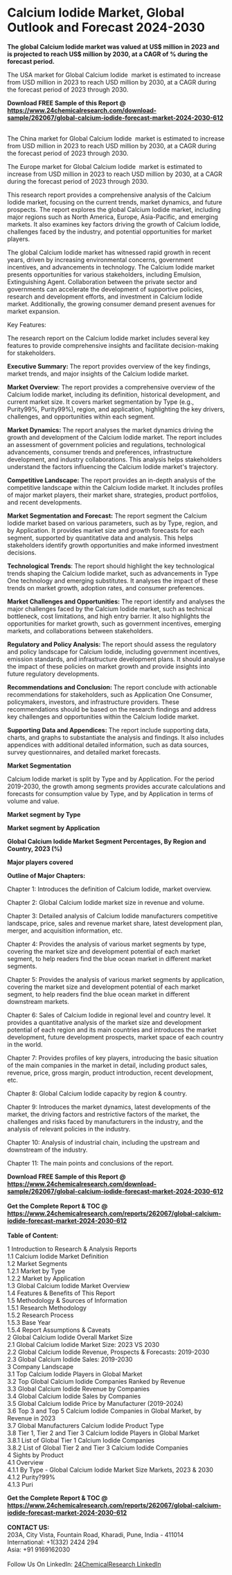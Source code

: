 <h1>Calcium Iodide Market, Global Outlook and Forecast 2024-2030</h1><p><strong>The global Calcium Iodide market was valued at US$ million in 2023 and is projected to reach US$ million by 2030, at a CAGR of % during the forecast period.</strong></p><p>
</p><p>The USA market for Global Calcium Iodide  market is estimated to increase from USD million in 2023 to reach USD million by 2030, at a CAGR during the forecast period of 2023 through 2030.</p><div><b>Download FREE Sample of this Report @ 
            <a href="https://www.24chemicalresearch.com/download-sample/262067/global-calcium-iodide-forecast-market-2024-2030-612">
            https://www.24chemicalresearch.com/download-sample/262067/global-calcium-iodide-forecast-market-2024-2030-612</a></b></div><br><p>
</p><p>The China market for Global Calcium Iodide  market is estimated to increase from USD million in 2023 to reach USD million by 2030, at a CAGR during the forecast period of 2023 through 2030.</p><p>
</p><p>The Europe market for Global Calcium Iodide  market is estimated to increase from USD million in 2023 to reach USD million by 2030, at a CAGR during the forecast period of 2023 through 2030.</p><p>
</p><p>This research report provides a comprehensive analysis of the Calcium Iodide market, focusing on the current trends, market dynamics, and future prospects. The report explores the global Calcium Iodide market, including major regions such as North America, Europe, Asia-Pacific, and emerging markets. It also examines key factors driving the growth of Calcium Iodide, challenges faced by the industry, and potential opportunities for market players.</p><p>
</p><p>The global Calcium Iodide market has witnessed rapid growth in recent years, driven by increasing environmental concerns, government incentives, and advancements in technology. The Calcium Iodide market presents opportunities for various stakeholders, including Emulsion, Extinguishing Agent. Collaboration between the private sector and governments can accelerate the development of supportive policies, research and development efforts, and investment in Calcium Iodide market. Additionally, the growing consumer demand present avenues for market expansion.</p><p>
Key Features:</p><p>
The research report on the Calcium Iodide market includes several key features to provide comprehensive insights and facilitate decision-making for stakeholders.</p><p>
<strong>Executive Summary: </strong>The report provides overview of the key findings, market trends, and major insights of the Calcium Iodide market.</p><p>
<strong>Market Overview</strong>: The report provides a comprehensive overview of the Calcium Iodide market, including its definition, historical development, and current market size. It covers market segmentation by Type (e.g., Purity99%, Purity99%), region, and application, highlighting the key drivers, challenges, and opportunities within each segment.</p><p>
<strong>Market Dynamics: </strong>The report analyses the market dynamics driving the growth and development of the Calcium Iodide market. The report includes an assessment of government policies and regulations, technological advancements, consumer trends and preferences, infrastructure development, and industry collaborations. This analysis helps stakeholders understand the factors influencing the Calcium Iodide market's trajectory.</p><p>
<strong>Competitive Landscape:</strong> The report provides an in-depth analysis of the competitive landscape within the Calcium Iodide market. It includes profiles of major market players, their market share, strategies, product portfolios, and recent developments.</p><p>
<strong>Market Segmentation and Forecast:</strong> The report segment the Calcium Iodide market based on various parameters, such as by Type, region, and by Application. It provides market size and growth forecasts for each segment, supported by quantitative data and analysis. This helps stakeholders identify growth opportunities and make informed investment decisions.</p><p>
<strong>Technological Trends</strong>: The report should highlight the key technological trends shaping the Calcium Iodide market, such as advancements in Type One technology and emerging substitutes. It analyses the impact of these trends on market growth, adoption rates, and consumer preferences.</p><p>
<strong>Market Challenges and Opportunities:</strong> The report identify and analyses the major challenges faced by the Calcium Iodide market, such as technical bottleneck, cost limitations, and high entry barrier. It also highlights the opportunities for market growth, such as government incentives, emerging markets, and collaborations between stakeholders.</p><p>
<strong>Regulatory and Policy Analysis: </strong>The report should assess the regulatory and policy landscape for Calcium Iodide, including government incentives, emission standards, and infrastructure development plans. It should analyse the impact of these policies on market growth and provide insights into future regulatory developments.</p><p>
<strong>Recommendations and Conclusion: </strong>The report conclude with actionable recommendations for stakeholders, such as Application One Consumer, policymakers, investors, and infrastructure providers. These recommendations should be based on the research findings and address key challenges and opportunities within the Calcium Iodide market.</p><p>
<strong>Supporting Data and Appendices: </strong>The report include supporting data, charts, and graphs to substantiate the analysis and findings. It also includes appendices with additional detailed information, such as data sources, survey questionnaires, and detailed market forecasts.</p><p>
<strong>Market Segmentation</strong></p><p>
Calcium Iodide market is split by Type and by Application. For the period 2019-2030, the growth among segments provides accurate calculations and forecasts for consumption value by Type, and by Application in terms of volume and value.</p><p>
</p><p></p><p>
<strong>Market segment by Type</strong></p><p>
</p><p>
</p><p><strong>Market segment by Application</strong></p><p>
</p><p>
</p><p><strong>Global Calcium Iodide Market Segment Percentages, By Region and Country, 2023 (%)</strong></p><p>
</p><p>
</p><p></p><p>
<strong>Major players covered</strong></p><p>
</p><p>
</p><p><strong>Outline of Major Chapters:</strong></p><p>
Chapter 1: Introduces the definition of Calcium Iodide, market overview.</p><p>
Chapter 2: Global Calcium Iodide market size in revenue and volume.</p><p>
Chapter 3: Detailed analysis of Calcium Iodide manufacturers competitive landscape, price, sales and revenue market share, latest development plan, merger, and acquisition information, etc.</p><p>
Chapter 4: Provides the analysis of various market segments by type, covering the market size and development potential of each market segment, to help readers find the blue ocean market in different market segments.</p><p>
Chapter 5: Provides the analysis of various market segments by application, covering the market size and development potential of each market segment, to help readers find the blue ocean market in different downstream markets.</p><p>
Chapter 6: Sales of Calcium Iodide in regional level and country level. It provides a quantitative analysis of the market size and development potential of each region and its main countries and introduces the market development, future development prospects, market space of each country in the world.</p><p>
Chapter 7: Provides profiles of key players, introducing the basic situation of the main companies in the market in detail, including product sales, revenue, price, gross margin, product introduction, recent development, etc.</p><p>
Chapter 8: Global Calcium Iodide capacity by region &amp; country.</p><p>
Chapter 9: Introduces the market dynamics, latest developments of the market, the driving factors and restrictive factors of the market, the challenges and risks faced by manufacturers in the industry, and the analysis of relevant policies in the industry.</p><p>
Chapter 10: Analysis of industrial chain, including the upstream and downstream of the industry.</p><p>
Chapter 11: The main points and conclusions of the report.</p><div><b>Download FREE Sample of this Report @ 
            <a href="https://www.24chemicalresearch.com/download-sample/262067/global-calcium-iodide-forecast-market-2024-2030-612">
            https://www.24chemicalresearch.com/download-sample/262067/global-calcium-iodide-forecast-market-2024-2030-612</a></b></div><br><div><b>Get the Complete Report & TOC @ 
            <a href="https://www.24chemicalresearch.com/reports/262067/global-calcium-iodide-forecast-market-2024-2030-612">
            https://www.24chemicalresearch.com/reports/262067/global-calcium-iodide-forecast-market-2024-2030-612</a></b></div><br>
            <b>Table of Content:</b><p>1 Introduction to Research & Analysis Reports<br />
    1.1 Calcium Iodide Market Definition<br />
    1.2 Market Segments<br />
        1.2.1 Market by Type<br />
        1.2.2 Market by Application<br />
    1.3 Global Calcium Iodide Market Overview<br />
    1.4 Features & Benefits of This Report<br />
    1.5 Methodology & Sources of Information<br />
        1.5.1 Research Methodology<br />
        1.5.2 Research Process<br />
        1.5.3 Base Year<br />
        1.5.4 Report Assumptions & Caveats<br />
2 Global Calcium Iodide Overall Market Size<br />
    2.1 Global Calcium Iodide Market Size: 2023 VS 2030<br />
    2.2 Global Calcium Iodide Revenue, Prospects & Forecasts: 2019-2030<br />
    2.3 Global Calcium Iodide Sales: 2019-2030<br />
3 Company Landscape<br />
    3.1 Top Calcium Iodide Players in Global Market<br />
    3.2 Top Global Calcium Iodide Companies Ranked by Revenue<br />
    3.3 Global Calcium Iodide Revenue by Companies<br />
    3.4 Global Calcium Iodide Sales by Companies<br />
    3.5 Global Calcium Iodide Price by Manufacturer (2019-2024)<br />
    3.6 Top 3 and Top 5 Calcium Iodide Companies in Global Market, by Revenue in 2023<br />
    3.7 Global Manufacturers Calcium Iodide Product Type<br />
    3.8 Tier 1, Tier 2 and Tier 3 Calcium Iodide Players in Global Market<br />
        3.8.1 List of Global Tier 1 Calcium Iodide Companies<br />
        3.8.2 List of Global Tier 2 and Tier 3 Calcium Iodide Companies<br />
4 Sights by Product<br />
    4.1 Overview<br />
        4.1.1 By Type - Global Calcium Iodide Market Size Markets, 2023 & 2030<br />
        4.1.2 Purity?99%<br />
        4.1.3 Puri</p><div><b>Get the Complete Report & TOC @ 
            <a href="https://www.24chemicalresearch.com/reports/262067/global-calcium-iodide-forecast-market-2024-2030-612">
            https://www.24chemicalresearch.com/reports/262067/global-calcium-iodide-forecast-market-2024-2030-612</a></b></div><br><b>CONTACT US:</b><br>
            203A, City Vista, Fountain Road, Kharadi, Pune, India - 411014<br>
            International: +1(332) 2424 294<br>
            Asia: +91 9169162030 <br><br>
            Follow Us On LinkedIn: <a href="https://www.linkedin.com/company/24chemicalresearch/">24ChemicalResearch LinkedIn</a>